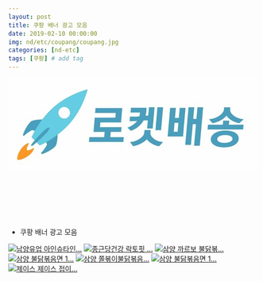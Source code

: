 ```yaml
---
layout: post
title: 쿠팡 배너 광고 모음
date: 2019-02-10 00:00:00
img: nd/etc/coupang/coupang.jpg
categories: [nd-etc] 
tags: [쿠팡] # add tag
---
```


[![로켓배송](../assets/img/nd/etc/coupang/rocket.jpg)](https://coupa.ng/bgCLtc)

<a href="https://coupa.ng/bgCLsk" target="_blank"><img src="https://static.coupangcdn.com/image/affiliate/category/20180610/coupang1108-640-x-100.jpg" alt=""></a>

<a href="https://coupa.ng/bgCLr8" target="_blank"><img src="https://static.coupangcdn.com/image/affiliate/category/20180610/jikgu1114-640-x-100.jpg" alt=""></a>

<a href="https://coupa.ng/bgCLse" target="_blank"><img src="https://static.coupangcdn.com/image/affiliate/category/20180610/rocket-w1114-640-x-100.jpg" alt=""></a>

+ 쿠팡 배너 광고 모음

<a href="https://coupa.ng/bgAisp" target="_blank"><img src="https://static.coupangcdn.com/image/affiliate/banner/655e69396586fc4a8094b84e3d5a1362@2x.jpg" alt="남양유업 아인슈타인..." width="120" height="240"></a> 
<a href="https://coupa.ng/bgAitt" target="_blank"><img src="https://static.coupangcdn.com/image/affiliate/banner/8d3a08537be22aef9416f025ac593dab@2x.jpg" alt="종근당건강 락토핏 ..." width="120" height="240"></a> 
<a href="https://coupa.ng/bgB9OC" target="_blank"><img src="https://static.coupangcdn.com/image/affiliate/banner/e3d5aaf64e186af76739433e33f9d457@2x.jpg" alt="삼양 까르보 불닭볶..." width="120" height="240"></a>
<a href="https://coupa.ng/bgB9Sp" target="_blank"><img src="https://static.coupangcdn.com/image/affiliate/banner/d2609977c43040e3937356fbd47f1368@2x.jpg" alt="삼양 불닭볶음면 1..." width="120" height="240"></a>
<a href="https://coupa.ng/bgB9UK" target="_blank"><img src="https://static.coupangcdn.com/image/affiliate/banner/160137cdda48495dab3adfcdd19759e0@2x.jpg" alt="삼양 쫄볶이불닭볶음..." width="120" height="240"></a>
<a href="https://coupa.ng/bgB9Wh" target="_blank"><img src="https://static.coupangcdn.com/image/affiliate/banner/3713ceb1938f824e3691070f5093c379@2x.jpg" alt="삼양 불닭볶음면 1..." width="120" height="240"></a>
<a href="https://coupa.ng/bgCQjD" target="_blank"><img src="https://static.coupangcdn.com/image/affiliate/banner/8c0259b77dba755b630b0d30416363da@2x.jpg" alt="제이스 제이스 접이..." width="120" height="240"></a>